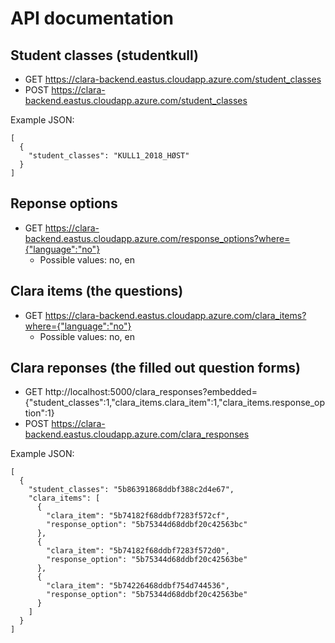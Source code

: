# API documentation

## Student classes (studentkull)

- GET https://clara-backend.eastus.cloudapp.azure.com/student_classes
- POST https://clara-backend.eastus.cloudapp.azure.com/student_classes

Example JSON:
```
[
  {
    "student_classes": "KULL1_2018_HØST"
  }
]
```

## Reponse options

- GET https://clara-backend.eastus.cloudapp.azure.com/response_options?where={"language":"no"}
  - Possible values: no, en

## Clara items (the questions)

- GET https://clara-backend.eastus.cloudapp.azure.com/clara_items?where={"language":"no"}
  - Possible values: no, en

## Clara reponses (the filled out question forms)

- GET http://localhost:5000/clara_responses?embedded={"student_classes":1,"clara_items.clara_item":1,"clara_items.response_option":1}
- POST https://clara-backend.eastus.cloudapp.azure.com/clara_responses

Example JSON:
```
[
  {
    "student_classes": "5b86391868ddbf388c2d4e67",
    "clara_items": [
      {
        "clara_item": "5b74182f68ddbf7283f572cf",
        "response_option": "5b75344d68ddbf20c42563bc"
      },
      {
        "clara_item": "5b74182f68ddbf7283f572d0",
        "response_option": "5b75344d68ddbf20c42563be"
      },
      {
        "clara_item": "5b74226468ddbf754d744536",
        "response_option": "5b75344d68ddbf20c42563be"
      }
    ]
  }
]
```
